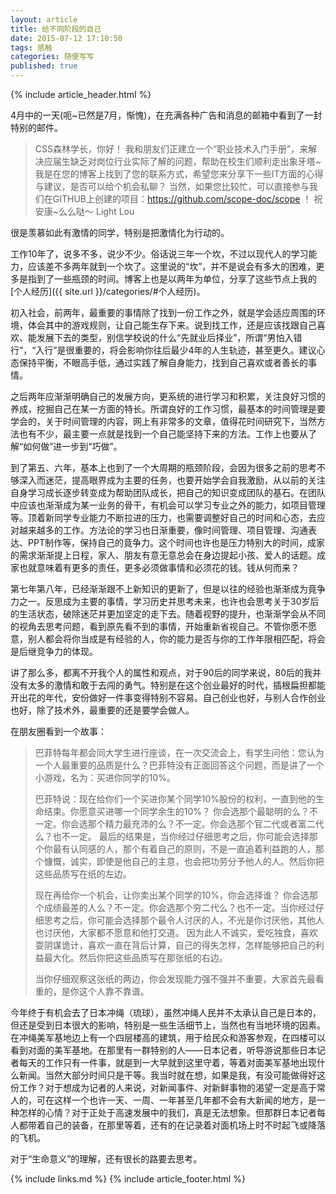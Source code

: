 ```yaml
---
layout: article
title: 给不同阶段的自己
date: 2015-07-12 17:10:50
tags: 感触
categories: 随便写写
published: true
---
```


{% include  article_header.html %}

4月中的一天(呃~已然是7月，惭愧)，在充满各种广告和消息的邮箱中看到了一封特别的邮件。

> CSS森林学长，你好！
> 我和朋友们正建立一个“职业技术入门手册”，来解决应届生缺乏对岗位行业实际了解的问题，帮助在校生们顺利走出象牙塔~
> 我是在您的博客上找到了您的联系方式，希望您来分享下一些IT方面的心得与建议，是否可以给个机会私聊？
> 当然，如果您比较忙，可以直接参与我们在GITHUB上创建的项目：https://github.com/scope-doc/scope ！
> 祝安康~么么哒～
> Light Lou

很是羡慕如此有激情的同学，特别是把激情化为行动的。

工作10年了，说多不多，说少不少。俗话说三年一个坎，不过以现代人的学习能力，应该差不多两年就到一个坎了。这里说的“坎”，并不是说会有多大的困难，更多是指到了一些瓶颈的时间。博客上也是以两年为单位，分享了这些节点上我的[个人经历]({{ site.url }}/categories/#个人经历)。

初入社会，前两年，最重要的事情除了找到一份工作之外，就是学会适应周围的环境，体会其中的游戏规则，让自己能生存下来。说到找工作，还是应该找跟自己喜欢、能发展下去的类型，别信学校说的什么“先就业后择业”，所谓“男怕入错行”，“入行”是很重要的，将会影响你往后最少4年的人生轨迹，甚至更久。建议心态保持平衡，不眼高手低，通过实践了解自身能力，找到自己喜欢或者善长的事情。

之后两年应渐渐明确自己的发展方向，更系统的进行学习和积累，关注良好习惯的养成，挖掘自己在某一方面的特长。所谓良好的工作习惯，最基本的时间管理是要学会的，关于时间管理的内容，网上有非常多的文章，值得花时间研究下，当然方法也有不少，最主要一点就是找到一个自己能坚持下来的方法。工作上也要从了解“如何做”进一步到“巧做”。

到了第五、六年，基本上也到了一个大周期的瓶颈阶段，会因为很多之前的思考不够深入而迷茫，提高眼界成为主要的任务，也要开始学会自我激励，从以前的关注自身学习成长逐步转变成为帮助团队成长，把自己的知识变成团队的基石。在团队中应该也渐渐成为某一业务的骨干，有机会可以学习专业之外的能力，如项目管理等。顶着新同学专业能力不断拉进的压力，也需要调整好自己的时间和心态，去应对越来越多的工作。方法论的学习也日渐重要，像时间管理、项目管理、沟通表达、PPT制作等，保持自己的竟争力。这个时间也许也是压力特别大的时间，成家的需求渐渐提上日程，家人、朋友有意无意总会在身边提起小孩、爱人的话题。成家也就意味着有更多的责任，更多必须做事情和必须花的钱。钱从何而来？

第七年第八年，已经渐渐跟不上新知识的更新了，但是以往的经验也渐渐成为竟争力之一。反思成为主要的事情，学习历史并思考未来，也许也会思考关于30岁后的生活状态，破除迷茫并更加坚定的走下去。随着视野的提升，也渐渐学会从不同的视角去思考问题，看到原先看不到的事情，开始重新省视自己。不管你愿不愿意，别人都会将你当成是有经验的人，你的能力是否与你的工作年限相匹配，将会是后继竞争力的体现。

讲了那么多，都离不开我个人的属性和观点，对于90后的同学来说，80后的我并没有太多的激情和敢于去闯的勇气。特别是在这个创业最好的时代，插根扁担都能开出花的年代，安份做好一件事变得特别不容易。自己创业也好，与别人合作创业也好，除了技术外，最重要的还是要学会做人。

在朋友圈看到一个故事：

> 巴菲特每年都会同大学生进行座谈，在一次交流会上，有学生问他：您认为一个人最重要的品质是什么？巴菲特没有正面回答这个问题，而是讲了一个小游戏，名为：买进你同学的10%。
> 
> 巴菲特说：现在给你们一个买进你某个同学10%股份的权利，一直到他的生命结束。你愿意买进哪一个同学余生的10%？
> 你会选那个最聪明的么？不一定。你会选那个精力最充沛的么？不一定。你会选那个官二代或者富二代么？也不一定。
> 最后的结果是，当你经过仔细思考之后，你可能会选择那个你最有认同感的人，那个有着自己的原则，不是一直追着利益跑的人，那个慷慨，诚实，即使是他自己的主意，也会把功劳分予他人的人。然后你把这些品质写在纸的左边。
> 
> 现在再给你一个机会，让你卖出某个同学的10%，你会选择谁？
> 你会选那个成绩最差的人么？不一定。你会选那个穷二代么？也不一定。当你经过仔细思考之后，你可能会选择那个最令人讨厌的人，不光是你讨厌他，其他人也讨厌他，大家都不愿意和他打交道。
> 因为此人不诚实，爱吃独食，喜欢耍阴谋诡计，喜欢一直在背后计算，自己的得失怎样，怎样能够把自己的利益最大化。然后你把这些品质写在那张纸的右边。
> 
> 当你仔细观察这张纸的两边，你会发现能力强不强并不重要，大家首先最看重的，是你这个人靠不靠谱。

今年终于有机会去了日本冲绳（琉球），虽然冲绳人民并不太承认自己是日本的，但还是受到日本很大的影响，特别是一些生活细节上，当然也有当地环境的因素。在冲绳美军基地边上有一个四层楼高的建筑，用于给民众和游客参观，在四楼可以看到对面的美军基地。在那里有一群特别的人——日本记者，听导游说那些日本记者每天的工作只有一件事，就是到一大早就到这里守着，等着对面美军基地出现什么新闻。当然大部分时间只是干等。我当时就在想，如果是我，有没可能做得好这份工作？对于想成为记者的人来说，对新闻事件、对新鲜事物的渴望一定是高于常人的，可在这样一个也许一天、一周、一年甚至几年都不会有大新闻的地方，是一种怎样的心情？对于正处于高速发展中的我们，真是无法想象。但那群日本记者每人都带着自己的装备，在那里等着，还有的在记录着对面机场上时不时起飞或降落的飞机。

对于“生命意义”的理解，还有很长的路要去思考。

{% include links.md %}
{% include article_footer.html %}
